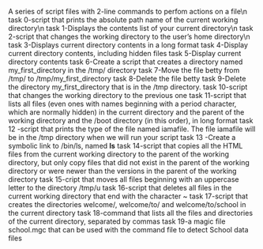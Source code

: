 A series of script files with 2-line commands to perfom actions on a file\n
task 0-script that prints the absolute path name of the current working directory\n
task 1-Displays the contents list of your current directory\n
task 2-script that changes the working directory to the user’s home directory\n
task 3-Displays current directory contents in a long format
task 4-Display current directory contents, including hidden files 
task 5-Display current directory contents
task 6-Create a script that creates a directory named my_first_directory in the /tmp/ directory
task 7-Move the file betty from /tmp/ to /tmp/my_first_directory
task 8-Delete the file betty
task 9-Delete the directory my_first_directory that is in the /tmp directory.
task 10-script that changes the working directory to the previous one
task 11-script that lists all files (even ones with names beginning with a period character, which are normally hidden) in the current directory and the parent of the working directory and the /boot directory (in this order), in long format
task 12 -script that prints the type of the file named iamafile. The file iamafile will be in the /tmp directory when we will run your script
task 13 -Create a symbolic link to /bin/ls, named __ls__
task 14-script that copies all the HTML files from the current working directory to the parent of the working directory, but only copy files that did not exist in the parent of the working directory or were newer than the versions in the parent of the working directory
task 15-cript that moves all files beginning with an uppercase letter to the directory /tmp/u
task 16-script that deletes all files in the current working directory that end with the character ~
task 17-script that creates the directories welcome/, welcome/to/ and welcome/to/school in the current directory
task 18-command that lists all the files and directories of the current directory, separated by commas
task 19-a magic file school.mgc that can be used with the command file to detect School data files
